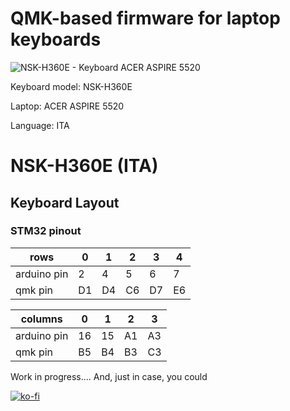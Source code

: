# QMK-based firmware for laptop keyboards

![NSK-H360E - Keyboard ACER ASPIRE 5520](https://user-images.githubusercontent.com/37624798/143428394-523b28a2-6664-4fec-9eee-3856282d7b79.jpg)

Keyboard model: NSK-H360E

Laptop: ACER ASPIRE 5520

Language: ITA

# NSK-H360E (ITA)

## Keyboard Layout

### STM32 pinout
| rows        | 0   | 1   | 2   | 3   | 4   |
| ----------- | --- | --- | --- | --- | --- |
| arduino pin | 2   | 4   | 5   | 6   | 7   |
| qmk pin     | D1  | D4  | C6  | D7  | E6  |

| columns     | 0   | 1   | 2   | 3   |
| ----------- | --- | --- | --- | --- |
| arduino pin | 16  | 15  | A1  | A3  |
| qmk pin     | B5  | B4  | B3  | C3  |


Work in progress....
And, just in case, you could 

[![ko-fi](https://ko-fi.com/img/githubbutton_sm.svg)](https://ko-fi.com/B0B377D0E)
